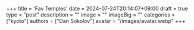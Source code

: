+++
title = 'Fav Temples'
date = 2024-07-24T20:14:07+09:00
draft = true
type = "post"
description = ""
image = ""
imageBig = ""
categories = ["kyoto"]
authors = ["Dan Sokolov"]
avatar = "/images/avatar.webp"
+++